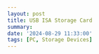 ```yaml
---
layout: post
title: USB ISA Storage Card
summary: 
date: '2024-08-29 11:33:00'
tags: [PC, Storage Devices]
---
```


